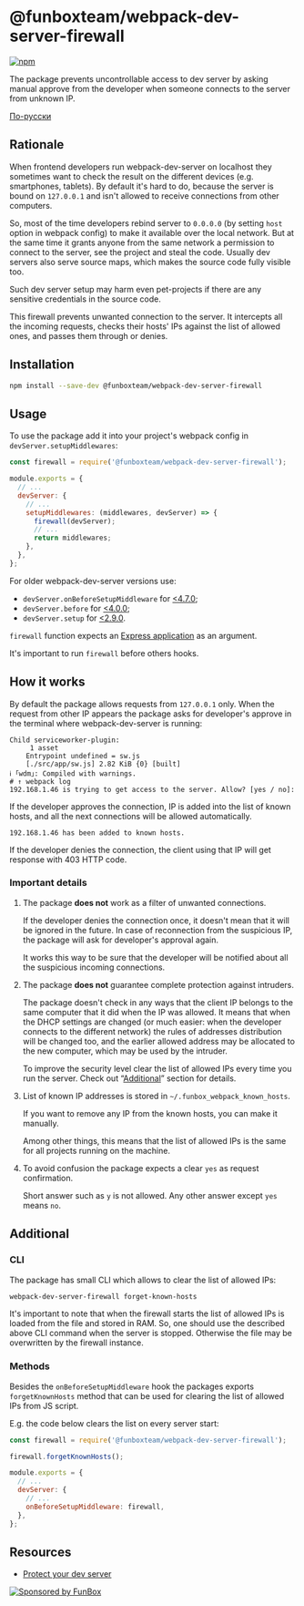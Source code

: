 # @funboxteam/webpack-dev-server-firewall

[![npm](https://img.shields.io/npm/v/@funboxteam/webpack-dev-server-firewall.svg)](https://www.npmjs.com/package/@funboxteam/webpack-dev-server-firewall)

The package prevents uncontrollable access to dev server by asking manual approve from the developer when someone
connects to the server from unknown IP.

[По-русски](./README.ru.md)

## Rationale

When frontend developers run webpack-dev-server on localhost they sometimes want to check the result on the different 
devices (e.g. smartphones, tablets). By default it's hard to do, because the server is bound on `127.0.0.1` and isn't 
allowed to receive connections from other computers.  

So, most of the time developers rebind server to `0.0.0.0` (by setting `host` option in webpack config) to make 
it available over the local network. But at the same time it grants anyone from the same network 
a permission to connect to the server, see the project and steal the code. Usually dev servers also serve source maps, 
which makes the source code fully visible too. 

Such dev server setup may harm even pet-projects if there are any sensitive credentials in the source code. 

This firewall prevents unwanted connection to the server. It intercepts all the incoming requests, 
checks their hosts' IPs against the list of allowed ones, and passes them through or denies.  

## Installation

```bash
npm install --save-dev @funboxteam/webpack-dev-server-firewall
```

## Usage

To use the package add it into your project's webpack config in `devServer.setupMiddlewares`:

```js
const firewall = require('@funboxteam/webpack-dev-server-firewall');

module.exports = {
  // ...
  devServer: {
    // ...
    setupMiddlewares: (middlewares, devServer) => {
      firewall(devServer);
      // ...
      return middlewares;
    },
  },
};
```

For older webpack-dev-server versions use:

- `devServer.onBeforeSetupMiddleware` for [<4.7.0](https://github.com/webpack/webpack-dev-server/releases/tag/v4.7.0);
- `devServer.before` for [<4.0.0](https://github.com/webpack/webpack-dev-server/releases/tag/v4.0.0);
- `devServer.setup` for [<2.9.0](https://github.com/webpack/webpack-dev-server/releases/tag/v2.9.0).

`firewall` function expects an [Express application](https://expressjs.com/en/4x/api.html#app) as an argument.

It's important to run `firewall` before others hooks.

## How it works

By default the package allows requests from `127.0.0.1` only.
When the request from other IP appears the package asks for developer's approve in the terminal 
where webpack-dev-server is running:

```text
Child serviceworker-plugin:
     1 asset
    Entrypoint undefined = sw.js
    [./src/app/sw.js] 2.82 KiB {0} [built]
ℹ ｢wdm｣: Compiled with warnings.
# ↑ webpack log
192.168.1.46 is trying to get access to the server. Allow? [yes / no]:
``` 

If the developer approves the connection, IP is added into the list of known hosts,
and all the next connections will be allowed automatically.

```text
192.168.1.46 has been added to known hosts.
``` 

If the developer denies the connection, the client using that IP will get response with 403 HTTP code.

### Important details

1. The package **does not** work as a filter of unwanted connections.

   If the developer denies the connection once, it doesn't mean that it will be ignored in the future.
   In case of reconnection from the suspicious IP, the package will ask for developer's approval again.
   
   It works this way to be sure that the developer will be notified about all the suspicious incoming connections. 

2. The package **does not** guarantee complete protection against intruders.

   The package doesn't check in any ways that the client IP belongs 
   to the same computer that it did when the IP was allowed. It means that when the DHCP settings are changed
   (or much easier: when the developer connects to the different network) the rules of addresses distribution
   will be changed too, and the earlier allowed address may be allocated to the new computer,
   which may be used by the intruder. 
   
   To improve the security level clear the list of allowed IPs every time you run the server.
   Check out “[Additional](#additional)” section for details.
   
3. List of known IP addresses is stored in `~/.funbox_webpack_known_hosts`.

   If you want to remove any IP from the known hosts, you can make it manually.
   
   Among other things, this means that the list of allowed IPs is the same for all projects running on the machine.

4. To avoid confusion the package expects a clear `yes` as request confirmation.    

   Short answer such as `y` is not allowed. Any other answer except `yes` means `no`.

## Additional

### CLI

The package has small CLI which allows to clear the list of allowed IPs:

```bash
webpack-dev-server-firewall forget-known-hosts
```

It's important to note that when the firewall starts the list of allowed IPs is loaded from the file and stored in RAM.
So, one should use the described above CLI command when the server is stopped. Otherwise the file may be overwritten 
by the firewall instance.

### Methods

Besides the `onBeforeSetupMiddleware` hook the packages exports `forgetKnownHosts` method that can be used for clearing 
the list of allowed IPs from JS script.

E.g. the code below clears the list on every server start:

```js
const firewall = require('@funboxteam/webpack-dev-server-firewall');

firewall.forgetKnownHosts();

module.exports = {
  // ...
  devServer: {
    // ...
    onBeforeSetupMiddleware: firewall,
  },
};
```

## Resources

- [Protect your dev server](https://dev.to/igoradamenko/protect-your-dev-server-gob)

[![Sponsored by FunBox](https://funbox.ru/badges/sponsored_by_funbox_centered.svg)](https://funbox.ru)
